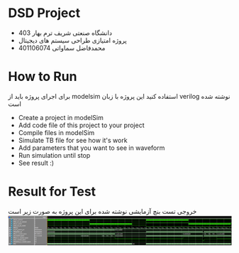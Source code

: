# DSD Project
- دانشگاه صنعتی شریف ترم بهار 403
- پروژه امتیازی طراحی سیستم های دیجیتال
- محمدفاضل سماواتی 401106074

# How to Run
برای اجرای پروژه باید از modelsim استفاده کنید
این پروژه با زبان verilog نوشته شده است
- Create a project in modelSim
- Add code file of this project to your project
- Compile files in modelSim
- Simulate TB file for see how it's work
- Add parameters that you want to see in waveform
- Run simulation until stop
- See result :)
# Result for Test
خروجی تست بنچ آزمایشی نوشته شده برای این پروژه به صورت زیر است\
![result](Miscellaneous/Screenshot%202024-06-29%20065151.png)